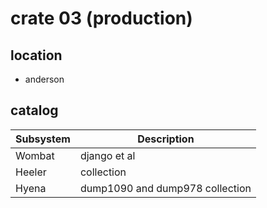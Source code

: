 # crate 03 (production)
## location
+ anderson

## catalog
| Subsystem | Description                                      |
| --------- | ------------------------------------------------ |
| Wombat    | django et al                                     |
| Heeler    | collection                                       |
| Hyena     | dump1090 and dump978 collection                  |

